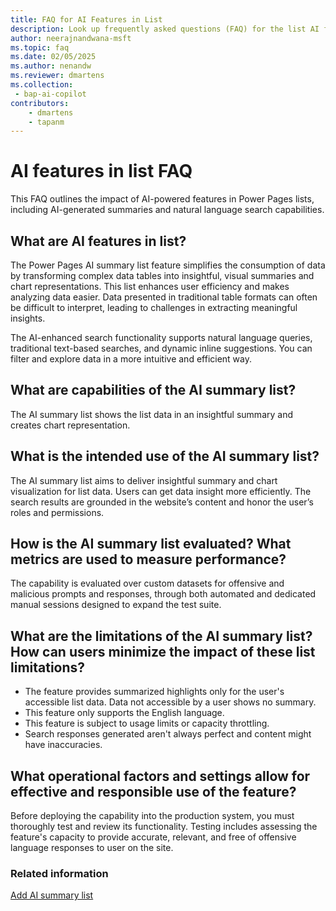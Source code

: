 ```yaml
---
title: FAQ for AI Features in List
description: Look up frequently asked questions (FAQ) for the list AI features in Microsoft Power Pages.
author: neerajnandwana-msft
ms.topic: faq
ms.date: 02/05/2025
ms.author: nenandw
ms.reviewer: dmartens
ms.collection:
 - bap-ai-copilot
contributors:
    - dmartens
    - tapanm
---
```


# AI features in list FAQ

This FAQ outlines the impact of AI-powered features in Power Pages lists, including AI-generated summaries and natural language search capabilities.

## What are AI features in list?

The Power Pages AI summary list feature simplifies the consumption of data by transforming complex data tables into insightful, visual summaries and chart representations. This list enhances user efficiency and makes analyzing data easier. Data presented in traditional table formats can often be difficult to interpret, leading to challenges in extracting meaningful insights.  

The AI-enhanced search functionality supports natural language queries, traditional text-based searches, and dynamic inline suggestions. You can filter and explore data in a more intuitive and efficient way.

## What are capabilities of the AI summary list?

The AI summary list shows the list data in an insightful summary and creates chart representation.  

## What is the intended use of the AI summary list?

The AI summary list aims to deliver insightful summary and chart visualization for list data. Users can get data insight more efficiently. The search results are grounded in the website’s content and honor the user’s roles and permissions.

## How is the AI summary list evaluated? What metrics are used to measure performance?

The capability is evaluated over custom datasets for offensive and malicious prompts and responses, through both automated and dedicated manual sessions designed to expand the test suite.

## What are the limitations of the AI summary list? How can users minimize the impact of these list limitations?

- The feature provides summarized highlights only for the user's accessible list data. Data not accessible by a user shows no summary.
- This feature only supports the English language.
- This feature is subject to usage limits or capacity throttling.
- Search responses generated aren't always perfect and content might have inaccuracies.

## What operational factors and settings allow for effective and responsible use of the feature?

Before deploying the capability into the production system, you must thoroughly test and review its functionality. Testing includes assessing the feature's capacity to provide accurate, relevant, and free of offensive language responses to user on the site.

### Related information

[Add AI summary list](getting-started/add-ai-summary-list.md)
